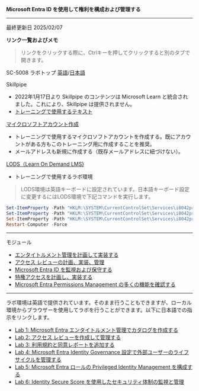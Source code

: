 **Microsoft Entra ID を使用して権利を構成および管理する**
***

最終更新日 2025/02/07

**リンク一覧およびメモ**

 > リンクをクリックする際に、Ctrlキーを押してクリックすると別のタブで開きます。

SC-5008 ラボトップ [英語](https://github.com/MicrosoftLearning/SC-5008-Configure-and-manage-entitlement-with-Microsoft-Entra-ID)/[日本語](https://github.com/MicrosoftLearning/SC-5008-Configure-and-manage-entitlement-with-Microsoft-Entra-ID.ja-jp/tree/main/Instructions/Labs)

Skillpipe

- 2022年1月17日より Skillpipe のコンテンツは Microsoft Learn と統合されました。これにより、Skillpipe は提供されません。
- [トレーニングで使用するテキスト](https://learn.microsoft.com/ja-jp/training/paths/configure-manage-entitlement-microsoft-entra-id/)

[マイクロソフトアカウント作成](https://account.microsoft.com/account/Account)

- トレーニングで使用するマイクロソフトアカウントを作成する。既にアカウントがある方もこのトレーニング用に作成することを推奨。
- メールアドレスも新規に作成する（既存メールアドレスに紐づけない）。

[LODS（Learn On Demand LMS)](https://esi.learnondemand.net/User/Login?ReturnUrl=%2F)

- トレーニングで使用するラボ環境

 > LODS環境は英語キーボードに設定されています。日本語キーボード設定に変更するにはLODS環境で下記コマンドを実行します。

```powershell
Set-ItemProperty -Path "HKLM:\SYSTEM\CurrentControlSet\Services\i8042prt\Parameters" -Name "LayerDriver JPN" -Value "kbd106.dll"
Set-ItemProperty -Path "HKLM:\SYSTEM\CurrentControlSet\Services\i8042prt\Parameters" -Name "OverrideKeyboardType" -Value 7
Set-ItemProperty -Path "HKLM:\SYSTEM\CurrentControlSet\Services\i8042prt\Parameters" -Name "OverrideKeyboardSubtype" -Value 2
Restart-Computer -Force
```

***
モジュール
- [エンタイトルメント管理を計画して実装する](https://learn.microsoft.com/ja-jp/training/modules/plan-implement-entitlement-management/)
- [アクセス レビューの計画、実装、管理](https://learn.microsoft.com/ja-jp/training/modules/plan-implement-manage-access-review/)
- [Microsoft Entra ID を監視および保守する](https://learn.microsoft.com/ja-jp/training/modules/monitor-maintain-azure-active-directory/)
- [特権アクセスを計画し、実装する](https://learn.microsoft.com/ja-jp/training/modules/plan-implement-privileged-access/)
- [Microsoft Entra Permissions Management の多くの機能を確認する](https://learn.microsoft.com/ja-jp/training/modules/explore-features-of-permissions-management/)

***
ラボ環境は英語で提供されています。そのまま行うこともできますが、ローカル環境からブラウザーを使用してラボを行うことができます。以下に日本語での指示をリンクします。

- [Lab 1: Microsoft Entra エンタイトルメント管理でカタログを作成する](https://github.com/MicrosoftLearning/SC-5008-Configure-and-manage-entitlement-with-Microsoft-Entra-ID.ja-jp/blob/main/Instructions/Labs/LAB_01_build-catalog.md)
- [Lab 2: アクセス レビューを作成して管理する](https://github.com/MicrosoftLearning/SC-5008-Configure-and-manage-entitlement-with-Microsoft-Entra-ID.ja-jp/blob/main/Instructions/Labs/Lab_02_create-access-review.md)
- [Lab 3: 利用規約と同意レポートを追加する](https://github.com/MicrosoftLearning/SC-5008-Configure-and-manage-entitlement-with-Microsoft-Entra-ID.ja-jp/blob/main/Instructions/Labs/Lab_03_add-terms-of-use.md)
- [Lab 4: Microsoft Entra Identity Governance 設定で外部ユーザーのライフサイクルを管理する](https://github.com/MicrosoftLearning/SC-5008-Configure-and-manage-entitlement-with-Microsoft-Entra-ID.ja-jp/blob/main/Instructions/Labs/Lab_04_manage-external-user-lifecycle.md)
- [Lab 5: Microsoft Entra ロールの Privileged Identity Management を構成する](https://github.com/MicrosoftLearning/SC-5008-Configure-and-manage-entitlement-with-Microsoft-Entra-ID.ja-jp/blob/main/Instructions/Labs/Lab_05_configure-privileged-identity-management.md)
- [Lab 6: Identity Secure Score を使用したセキュリティ体制の監視と管理](https://github.com/MicrosoftLearning/SC-5008-Configure-and-manage-entitlement-with-Microsoft-Entra-ID.ja-jp/blob/main/Instructions/Labs/Lab_06_monitor-identity-secure-score.md)


